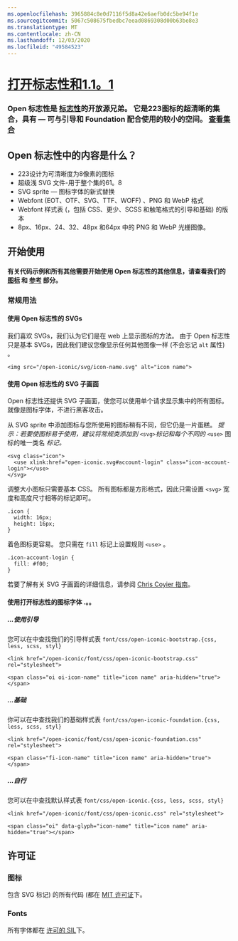 ```yaml
---
ms.openlocfilehash: 3965884c8e0d7116f5d8a42e6aefb0dc5be94f1e
ms.sourcegitcommit: 5067c508675fbedbc7eead0869308d00b63be8e3
ms.translationtype: MT
ms.contentlocale: zh-CN
ms.lasthandoff: 12/03/2020
ms.locfileid: "49584523"
---
```

<a name="open-iconic-v111"></a>[打开标志性和1.1。1](http://useiconic.com/open)
===========

### <a name="open-iconic-is-the-open-source-sibling-of-iconic-it-is-a-hyper-legible-collection-of-223-icons-with-a-tiny-footprintmdashready-to-use-with-bootstrap-and-foundation-view-the-collection"></a>Open 标志性是 [标志性](http://useiconic.com)的开放源兄弟。 它是223图标的超清晰的集合，具有 &mdash; 可与引导和 Foundation 配合使用的较小的空间。 [查看集合](http://useiconic.com/open#icons)



## <a name="whats-in-open-iconic"></a>Open 标志性中的内容是什么？

* 223设计为可清晰度为8像素的图标
* 超级浅 SVG 文件-用于整个集的61。8 
* SVG sprite &mdash; 图标字体的新式替换
* Webfont (EOT、OTF、SVG、TTF、WOFF) 、PNG 和 WebP 格式
* Webfont 样式表 (，包括 CSS、更少、SCSS 和触笔格式的引导和基础) 的版本
* 8px、16px、24、32、48px 和64px 中的 PNG 和 WebP 光栅图像。


## <a name="getting-started"></a>开始使用

#### <a name="for-code-samples-and-everything-else-you-need-to-get-started-with-open-iconic-check-out-our-icons-and-reference-sections"></a>有关代码示例和所有其他需要开始使用 Open 标志性的其他信息，请查看我们的 [图标](http://useiconic.com/open#icons) 和 [参考](http://useiconic.com/open#reference) 部分。

### <a name="general-usage"></a>常规用法

#### <a name="using-open-iconics-svgs"></a>使用 Open 标志性的 SVGs

我们喜欢 SVGs，我们认为它们是在 web 上显示图标的方法。 由于 Open 标志性只是基本 SVGs，因此我们建议您像显示任何其他图像一样 (不会忘记 `alt` 属性) 。

```
<img src="/open-iconic/svg/icon-name.svg" alt="icon name">
```

#### <a name="using-open-iconics-svg-sprite"></a>使用 Open 标志性的 SVG 子画面

Open 标志性还提供 SVG 子画面，使您可以使用单个请求显示集中的所有图标。 就像是图标字体，不进行黑客攻击。

从 SVG sprite 中添加图标与您所使用的图标稍有不同，但它仍是一片蛋糕。 *提示：若要使图标易于使用，建议将常规类添加到* `<svg>`*标记和每个不同的* `<use>` 图标的唯一类名 *标记。*  

```
<svg class="icon">
  <use xlink:href="open-iconic.svg#account-login" class="icon-account-login"></use>
</svg>
```

调整大小图标只需要基本 CSS。 所有图标都是方形格式，因此只需设置 `<svg>` 宽度和高度尺寸相等的标记即可。

```
.icon {
  width: 16px;
  height: 16px;
}
```

着色图标更容易。 您只需在 `fill` 标记上设置规则 `<use>` 。

```
.icon-account-login {
  fill: #f00;
}
```

若要了解有关 SVG 子画面的详细信息，请参阅 [Chris Coyier 指南](http://css-tricks.com/svg-sprites-use-better-icon-fonts/)。

#### <a name="using-open-iconics-icon-font"></a>使用打开标志性的图标字体 .。。


##### <a name="with-bootstrap"></a>...使用引导

您可以在中查找我们的引导样式表 `font/css/open-iconic-bootstrap.{css, less, scss, styl}`


```
<link href="/open-iconic/font/css/open-iconic-bootstrap.css" rel="stylesheet">
```


```
<span class="oi oi-icon-name" title="icon name" aria-hidden="true"></span>
```

##### <a name="with-foundation"></a>...基础

你可以在中查找我们的基础样式表 `font/css/open-iconic-foundation.{css, less, scss, styl}`

```
<link href="/open-iconic/font/css/open-iconic-foundation.css" rel="stylesheet">
```


```
<span class="fi-icon-name" title="icon name" aria-hidden="true"></span>
```

##### <a name="on-its-own"></a>...自行

您可以在中查找默认样式表 `font/css/open-iconic.{css, less, scss, styl}`

```
<link href="/open-iconic/font/css/open-iconic.css" rel="stylesheet">
```

```
<span class="oi" data-glyph="icon-name" title="icon name" aria-hidden="true"></span>
```


## <a name="license"></a>许可证

### <a name="icons"></a>图标

包含 SVG 标记) 的所有代码 (都在 [MIT 许可证](http://opensource.org/licenses/MIT)下。

### <a name="fonts"></a>Fonts

所有字体都在 [许可的 SIL](http://scripts.sil.org/cms/scripts/page.php?item_id=OFL_web)下。
